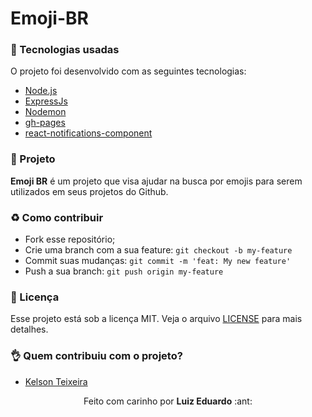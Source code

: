 # Emoji-BR

### :rocket: Tecnologias usadas
O projeto foi desenvolvido com as seguintes tecnologias:
- [Node.js](https://nodejs.org/pt-br/)
- [ExpressJs](https://expressjs.com/pt-br/)
- [Nodemon](https://www.npmjs.com/package/nodemon)
- [gh-pages](https://www.npmjs.com/package/gh-pages)
- [react-notifications-component](https://www.npmjs.com/package/react-notifications-component)


### :muscle: Projeto

<b>Emoji BR</b> é um projeto que visa ajudar na busca por emojis para serem utilizados em seus projetos do Github.

### :recycle: Como contribuir

- Fork esse repositório;
- Crie uma branch com a sua feature: `git checkout -b my-feature`
- Commit suas mudanças: `git commit -m 'feat: My new feature'`
- Push a sua branch: `git push origin my-feature`

### :pencil: Licença

Esse projeto está sob a licença MIT. Veja o arquivo [LICENSE](LICENSE) para mais detalhes.

### :ok_hand: Quem contribuiu com o projeto?

- [Kelson Teixeira](https://github.com/KelsonTeixeira)

<p align="center">Feito com carinho por <strong>Luiz Eduardo</strong> :ant:</p>
